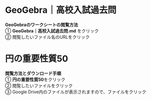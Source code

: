 # GeoGebra｜高校入試過去問
**GeoGebraのワークシートの閲覧方法**<br>
① **GeoGebra｜高校入試過去問.md** をクリック<br>
② 閲覧したいファイル名のURLをクリック<br>

# 円の重要性質50
**閲覧方法とダウンロード手順**<br>
① **円の重要性質50**をクリック<br>
② 閲覧したいファイルをクリック<br>
③ Google Drive内のファイルが表示されますので、ファイルをクリック<br>
